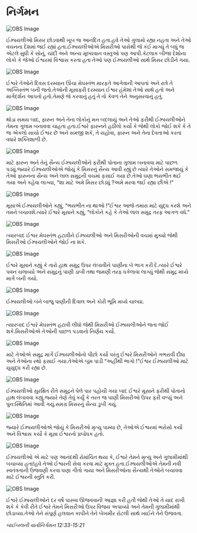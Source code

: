 # નિર્ગમન

![OBS Image](https://cdn.door43.org/obs/jpg/360px/obs-en-12-01.jpg)

ઈઝ્રાયલીઓ મિસર છોડવાથી ખૂબ જ આનંદિત હતા.હવે તેઓ ગુલામો રહ્યા નહતા અને તેઓ વચનના દેશમાં જઈ રહ્યાં હતા.ઈઝ્રાયલીઓએ મિસરીઓ પાસેથી જે કંઈ માગ્યું તે બધું જ એટલે સુધી કે સોનું, ચાંદી અને અન્ય મૂલ્યવાન વસ્તુઓ પણ આપી.કેટલાક બીજા દેશોના લોકો કે જેઓ ઈશ્વરમાં વિશ્વાસ કરતા હતા તેઓ પણ ઈઝ્રાયલીઓ સાથે મિસર છોડીને ગયા.

![OBS Image](https://cdn.door43.org/obs/jpg/360px/obs-en-12-02.jpg)

ઈશ્વરે તેઓને દિવસ દરમ્યાન ઊંચા મેઘસ્તંભ મારફતે આગેવાની આપતાં અને રાત્રે તે અગ્નિસ્તંભ બની જતો.તેઓની મૂસાફરી દરમ્યાન ઈશ્વર હંમેશા તેઓ સાથે હતો અને માર્ગદર્શન આપતો હતો.તેમણે જે કરવાનું હતું તે તો કેવળ તેને અનુસરવાનું હતું.

![OBS Image](https://cdn.door43.org/obs/jpg/360px/obs-en-12-03.jpg)

થોડા સમય બાદ, ફારુન અને તેના લોકોનું મન બદલાયું અને તેઓ ફરીથી ઈઝ્રાયલીઓને તેમના ગુલામ બનાવવા ચાહતા હતા.ઈશ્વરે ફારુનને હઠીલો કર્યો કે જેથી લોકો જોઈ શકે કે તે જ એકલો સાચો ઈશ્વર છે અને સમજી શકે, તે યહોવા, ફારુન અને તેના દેવતાઓ કરતા વધારે શક્તિશાળી છે.

![OBS Image](https://cdn.door43.org/obs/jpg/360px/obs-en-12-04.jpg)

માટે ફારુન અને તેનું સૈન્ય ઈઝ્રાયલીઓને ફરીથી પોતાના ગુલામ બનાવવા માટે પાછળ પડ્યું.જ્યારે ઈઝ્રાયલીઓએ જોયું કે મિસરનું સૈન્ય આવી રહ્યું છે ત્યારે તેઓને સમજાયું કે તેઓ ફારુનના સૈન્ય અને લાલ સમુદ્રની વચમાં ફસાઈ ગયા છે.તેઓ ઘણા ભયભીત થઈ ગયા અને કહેવા લાગ્યા, “શા માટે અમે મિસર છોડ્યું ?અમે મરવા જઈ રહ્યા છીએ !”

![OBS Image](https://cdn.door43.org/obs/jpg/360px/obs-en-12-05.jpg)

મૂસાએ ઈઝ્રાયલીઓને કહ્યું, “ભયભીત ના થાઓ !”ઈશ્વર આજે તમારા માટે યુદ્ધ કરશે અને તમને બચાવશે.ત્યારે ઈશ્વરે મૂસાને કહ્યું, “લોકોને કહે કે તેઓ લાલ સમુદ્ર તરફ આગળ વધે.”

![OBS Image](https://cdn.door43.org/obs/jpg/360px/obs-en-12-06.jpg)

ત્યારબાદ ઈશ્વર મેઘસ્તંભ હટાવીને ઈઝ્રાયલીઓ અને મિસરીઓની વચમાં મુક્યો જેથી મિસરીઓ ઈઝ્રાયલીઓને જોઈ ના શકે.

![OBS Image](https://cdn.door43.org/obs/jpg/360px/obs-en-12-07.jpg)

ઈશ્વરે મૂસાને કહ્યું કે તારો હાથ સમુદ્ર ઉપર લંબાવીને પાણીના બે ભાગ કરી દે.ત્યારે ઈશ્વરે પવન ચલાવ્યો અને સમુદ્રનું પાણી ડાબી તથા જમણી તરફ ધકેલાવા લાગ્યું જેથી સમુદ્ર મધ્યે માર્ગ બની ગયો.

![OBS Image](https://cdn.door43.org/obs/jpg/360px/obs-en-12-08.jpg)

ઈઝ્રાયલીઓ બંને બાજુ પાણીની દિવાલ અને કોરી ભૂમિ મધ્યે ચાલ્યા.

![OBS Image](https://cdn.door43.org/obs/jpg/360px/obs-en-12-09.jpg)

ત્યારબાદ ઈશ્વરે મેઘસ્તંભ હટાવી લીધો જેથી મિસરીઓ ઈઝ્રાયલીઓને જતા જોઈ શકે.મિસરીઓએ તેઓની પાછળ પડવાનો નિર્ણય કર્યો.

![OBS Image](https://cdn.door43.org/obs/jpg/360px/obs-en-12-10.jpg)

માટે તેઓએ સમુદ્ર માર્ગે ઈઝ્રાયલીઓનો પીછો કર્યો પરંતુ ઈશ્વરે મિસરીઓને ગભરાવી દીધા અને તેઓના રથો ફસાઈ ગયા.તેઓએ બૂમ પાડી “અહીંથી ભાગો !”ઈશ્વર ઈઝ્રાયલીઓ માટે યુયુદ્ધ કરી રહ્યા છે.

![OBS Image](https://cdn.door43.org/obs/jpg/360px/obs-en-12-11.jpg)

ઈઝ્રાયલીઓ સુરક્ષિત રીતે સમુદ્રને પેલે પાર પહોચી ગયા બાદ ઈશ્વરે મૂસાને ફરીથી પોતાનો હાથ લંબાવવા કહ્યું.જ્યારે તેણે તેવું કર્યું કે તરત જ પાણી મિસરીઓ ઉપર ફરી વળ્યું અને પુન:સ્થિતિમાં આવી ગયું.સમગ્ર મિસરનું સૈન્ય ડુબી ગયું.

![OBS Image](https://cdn.door43.org/obs/jpg/360px/obs-en-12-12.jpg)

જ્યારે ઈઝ્રાયલીઓએ જોયું કે મિસરીઓ મૃત્યુ પામ્યા છે, તેઓએ ઈશ્વરમાં ભરોસો કર્યો અને વિશ્વાસ કર્યો કે મૂસા ઈશ્વરનો પ્રબોધક હતો.

![OBS Image](https://cdn.door43.org/obs/jpg/360px/obs-en-12-13.jpg)

ઈઝ્રાયલીઓ એ માટે પણ આનંદથી રોમાંચિત થયા કે, ઈશ્વરે તેમને મૃત્યુ અને ગુલામીમાંથી બચાવ્યા હતા!હવે તેઓ ઈશ્વરની સેવા કરવા માટે મુક્ત હતા.ઈઝ્રાયલીઓએ તેમની નવી સ્વતંત્રતાની ઉજવણી કરવા ઘણા ગીતો ગાયા અને મિસરીઓના સૈન્યથી તેઓને બચાવવા માટે ઈશ્વરની સ્તુતિ કરી.

![OBS Image](https://cdn.door43.org/obs/jpg/360px/obs-en-12-14.jpg)

ઈશ્વરે ઈઝ્રાયલીઓને દર વર્ષે પાસ્ખા ઊજવવાની આજ્ઞા કરી હતી જેથી તેઓ તે યાદ રાખી શકે કે કેવી રીતે ઈશ્વરે તેમને મિસરીઓ ઉપર વિજય અપાવ્યો અને તેમની ગુલામીમાંથી છોડાવ્યા.તેઓ તેને સંપૂર્ણ હલવાન કાપીને તેને બેખમીર રોટલી સાથે ખાઈને તેને ઉજવતા.

_બાઈબલની વાર્તાનિર્ગમન 12:33-15:21_